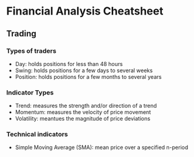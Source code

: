 # Financial Analysis Cheatsheet

## Trading

### Types of traders

- Day: holds positions for less than 48 hours
- Swing: holds positions for a few days to several weeks
- Position: holds positions for a few months to several years

### Indicator Types

- Trend: measures the strength and/or direction of a trend
- Momentum: measures the velocity of price movement
- Volatility: meantues the magnitude of price deviations

### Technical indicators

- Simple Moving Average (SMA): mean price over a specified n-period


